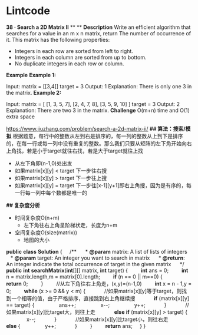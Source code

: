 # Lintcode
**38 · Search a 2D Matrix II**
**
**
**Description**
Write an efficient algorithm that searches for a value in an m x n matrix, return The number of occurrence of it.
This matrix has the following properties:
* Integers in each row are sorted from left to right.
* Integers in each column are sorted from up to bottom.
* No duplicate integers in each row or column.

**Example**
**Example 1:**

Input:
matrix = [[3,4]]
target = 3
Output:
1
Explanation:
There is only one 3 in the matrix.
**Example 2:**

Input:
matrix = [
      [1, 3, 5, 7],
      [2, 4, 7, 8],
      [3, 5, 9, 10]
    ]
target = 3
Output:
2
Explanation:
There are two 3 in the matrix.
**Challenge**
O(m+n) time and O(1) extra space

https://www.jiuzhang.com/problem/search-a-2d-matrix-ii/ 
**## 算法：搜索/模拟**
根据题意，每行中的整数从左到右是排序的，每一列的整数从上到下是排序的，在每一行或每一列中没有重复的整数。那么我们只要从矩阵的左下角开始向右上角找，若是小于target就往右找，若是大于target就往上找
* 从左下角即(n-1,0)处出发
* 如果matrix[x][y] < target 下一步往右搜
* 如果matrix[x][y] > target 下一步往上搜
* 如果matrix[x][y] = target 下一步往[x-1][y+1]即右上角搜，因为是有序的，每一行每一列中每个数都是唯一的

**## 复杂度分析**
* 时间复杂度O(n+m)
	* 左下角往右上角呈阶梯状走，长度为n+m
* 空间复杂度O(size(matrix))
	* 地图的大小

**public** **class** **Solution** {
    /**
     * **@param** matrix: A list of lists of integers
     * **@param** target: An integer you want to search in matrix
     * **@return**: An integer indicate the total occurrence of target in the given matrix
     */
    **public** **int** **searchMatrix**(**int**[][] matrix, **int** target) {
        **int** ans = 0;
        **int** n = matrix.length,m = matrix[0].length;
        **if** (n == 0 || m==0) {
            **return** 0;
        }
        //从左下角往右上角走，(x,y)=(n-1,0)
        **int** x = n - 1,y = 0;
        **while** (x >= 0 && y < m) {
            //如果matrix[x][y]等于target，则找到一个相等的值，由于严格排序，直接跳到右上角继续搜
            **if** (matrix[x][y] == target) {
                ans++;
                x--;
                y++;
            }
            //如果matrix[x][y]比target大，则往上走
            **else** **if** (matrix[x][y] > target) {
                x--;
            }
            //如果matrix[x][y]比target小，则往右走
            **else** {
                y++;
            }
        }
        **return** ans;
    }
}


